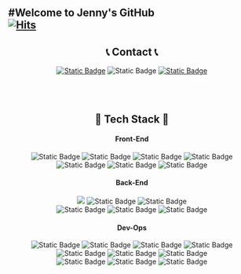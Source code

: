 #Welcome to Jenny's GitHub
<br>
[![Hits](https://hits.seeyoufarm.com/api/count/incr/badge.svg?url=https%3A%2F%2Fgithub.com%2FDevJennyKim&count_bg=%23C9C0F8&title_bg=%231658D4&icon=github.svg&icon_color=%23E7E7E7&title=GITGUB&edge_flat=false)](https://hits.seeyoufarm.com)
---
<h2 align="center"> 📞 Contact 📞</h2>
<p align="center">
  <a href="https://www.linkedin.com/in/devjennykim/"><img alt="Static Badge" src="https://img.shields.io/badge/LinkedIn-%230A66C2?style=for-the-badge&logoSize=auto&color=%230A66C2"></a>
  <a mailto="jennykim.itjobs@gmail.com"><img alt="Static Badge" src="https://img.shields.io/badge/Gmail-white?style=for-the-badge&logo=gmail&logoColor=white&logoSize=auto&color=%23EA4335"></a>
  <a href="https://devjennykim.netlify.app/"><img alt="Static Badge" src="https://img.shields.io/badge/Website-white?style=for-the-badge&logo=googlechrome&logoColor=white&logoSize=auto&color=%23027efb"></a>
</p>
<br><br>
<h2 align="center">🔨 Tech Stack 🔨</h2>
<h4 align = "center">Front-End</h4>
<p align="center">
<img alt="Static Badge" src="https://img.shields.io/badge/HTML5-white?style=for-the-badge&logo=HTML5&logoColor=white&logoSize=auto&color=%23E34F26">
<img alt="Static Badge" src="https://img.shields.io/badge/CSS3-white?style=for-the-badge&logo=css3&logoColor=white&logoSize=auto&color=%231572B6">
<img alt="Static Badge" src="https://img.shields.io/badge/SASS-white?style=for-the-badge&logo=sass&logoColor=white&logoSize=auto&color=%23CC6699">
  <img alt="Static Badge" src="https://img.shields.io/badge/Bootstrap-white?style=for-the-badge&logo=Bootstrap&logoColor=white&logoSize=auto&color=%237952B3">
  <br>
<img alt="Static Badge" src="https://img.shields.io/badge/JavaScript-white?style=for-the-badge&logo=JavaScript&logoColor=white&logoSize=auto&color=%23F7DF1E">
  <img alt="Static Badge" src="https://img.shields.io/badge/JQuery-white?style=for-the-badge&logo=jquery&logoColor=white&logoSize=auto&color=%230769AD">
  <img alt="Static Badge" src="https://img.shields.io/badge/React-white?style=for-the-badge&logo=React&logoColor=white&logoSize=auto&color=%2361DAFB">
</p>
<h4 align = "center">Back-End</h4>
<p align="center">
  <img src="https://img.shields.io/badge/Java-007396?style=for-the-badge&logo=Java&logoColor=white">
  <img alt="Static Badge" src="https://img.shields.io/badge/Node.js%20-%20white?style=for-the-badge&logo=Node.js&logoColor=white&logoSize=auto&color=%235FA04E">
<img alt="Static Badge" src="https://img.shields.io/badge/Axios%20-%20white?style=for-the-badge&logo=Axios&logoColor=white&logoSize=auto&color=%235A29E4">
<br>
  <img alt="Static Badge" src="https://img.shields.io/badge/MySQL-%20white?style=for-the-badge&logo=MySQL&logoColor=white&logoSize=auto&color=%234479A1">
  <img alt="Static Badge" src="https://img.shields.io/badge/NGINX-%20white?style=for-the-badge&logo=MySQL&logoColor=white&logoSize=auto&color=%23009639">
  <img alt="Static Badge" src="https://img.shields.io/badge/Apache-%20white?style=for-the-badge&logo=Apache&logoColor=white&logoSize=auto&color=%23D22128">
<br>
</p>
<h4 align = "center">Dev-Ops</h4>
<p align="center">
  <img alt="Static Badge" src="https://img.shields.io/badge/Git-%20white?style=for-the-badge&logo=git&logoColor=white&logoSize=auto&color=%23F05032">
  <img alt="Static Badge" src="https://img.shields.io/badge/Azure-white?style=for-the-badge&logoSize=auto&color=%23007FFF">
<img alt="Static Badge" src="https://img.shields.io/badge/linux-%20black?style=for-the-badge&logo=linux&logoColor=black&logoSize=auto&color=%23FCC624">
<img alt="Static Badge" src="https://img.shields.io/badge/slack-%20white?style=for-the-badge&logo=slack&logoColor=white&logoSize=auto&color=%234A154B">
<br>
  <img alt="Static Badge" src="https://img.shields.io/badge/evernote-%20white?style=for-the-badge&logo=evernote&logoColor=white&logoSize=auto&color=%2300A82D">
<img alt="Static Badge" src="https://img.shields.io/badge/notion-%20white?style=for-the-badge&logo=notion&logoColor=white&logoSize=auto&color=black">
<img alt="Static Badge" src="https://img.shields.io/badge/-white?style=for-the-badge&logo=zoom&logoColor=white&logoSize=auto&color=%230B5CFF">
  <br>
  <img alt="Static Badge" src="https://img.shields.io/badge/office365-white?style=for-the-badge&logoColor=white&logoSize=auto&color=%23D24726">
<img alt="Static Badge" src="https://img.shields.io/badge/Onedrive-white?style=for-the-badge&logoColor=white&logoSize=auto&color=%230072C6">
<img alt="Static Badge" src="https://img.shields.io/badge/Teams-white?style=for-the-badge&logoColor=white&logoSize=auto&color=%236264A7">
</p>

